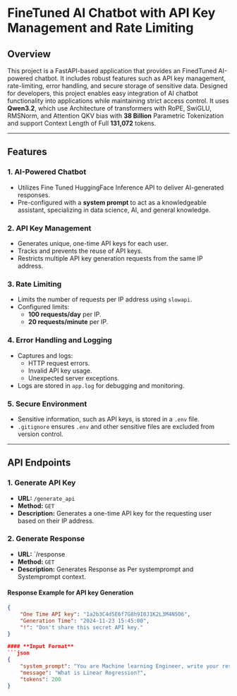 # **FineTuned AI Chatbot with API Key Management and Rate Limiting**

## **Overview**
This project is a FastAPI-based application that provides an FinedTuned AI-powered chatbot. It includes robust features such as API key management, rate-limiting, error handling, and secure storage of sensitive data. Designed for developers, this project enables easy integration of AI chatbot functionality into applications while maintaining strict access control. It uses **Qwen3.2**, which use Architecture of transformers with RoPE, SwiGLU, RMSNorm, and Attention QKV bias with **38 Billion** Parametric Tokenization and support Context Length of Full **131,072** tokens.

---

## **Features**

### **1. AI-Powered Chatbot**
- Utilizes Fine Tuned HuggingFace Inference API to deliver AI-generated responses.
- Pre-configured with a **system prompt** to act as a knowledgeable assistant, specializing in data science, AI, and general knowledge.

### **2. API Key Management**
- Generates unique, one-time API keys for each user.
- Tracks and prevents the reuse of API keys.
- Restricts multiple API key generation requests from the same IP address.

### **3. Rate Limiting**
- Limits the number of requests per IP address using `slowapi`.
- Configured limits:
  - **100 requests/day** per IP.
  - **20 requests/minute** per IP.

### **4. Error Handling and Logging**
- Captures and logs:
  - HTTP request errors.
  - Invalid API key usage.
  - Unexpected server exceptions.
- Logs are stored in `app.log` for debugging and monitoring.

### **5. Secure Environment**
- Sensitive information, such as API keys, is stored in a `.env` file.
- `.gitignore` ensures `.env` and other sensitive files are excluded from version control.

---

## **API Endpoints**

### **1. Generate API Key**
- **URL:** `/generate_api`
- **Method:** `GET`
- **Description:** Generates a one-time API key for the requesting user based on their IP address.

### **2. Generate Response**
- **URL:** `/response
- **Method:** `GET`
- **Description:** Generates Response as Per systemprompt and Systemprompt context.


#### **Response Example for API key Generation**
```json
{
    "One Time API key": "1a2b3C4d5E6f7G8h9I0J1K2L3M4N5O6",
    "Generation Time": "2024-11-23 15:45:00",
    "!": "Don't share this secret API key."
}

#### **Input Format**
```json
{
    "system_prompt": "You are Machine learning Engineer, write your response in 100 words.",
    "message": "What is Linear Regression?",
    "tokens": 200
}
